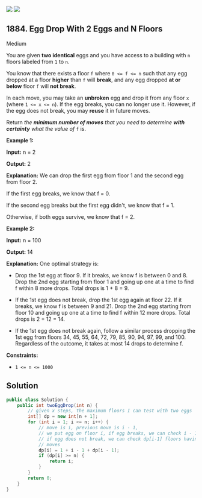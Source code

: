 [![](https://img.shields.io/github/stars/javadev/LeetCode-in-Java?label=Stars&style=flat-square)](https://github.com/javadev/LeetCode-in-Java)
[![](https://img.shields.io/github/forks/javadev/LeetCode-in-Java?label=Fork%20me%20on%20GitHub%20&style=flat-square)](https://github.com/javadev/LeetCode-in-Java/fork)

## 1884\. Egg Drop With 2 Eggs and N Floors

Medium

You are given **two identical** eggs and you have access to a building with `n` floors labeled from `1` to `n`.

You know that there exists a floor `f` where `0 <= f <= n` such that any egg dropped at a floor **higher** than `f` will **break**, and any egg dropped **at or below** floor `f` will **not break**.

In each move, you may take an **unbroken** egg and drop it from any floor `x` (where `1 <= x <= n`). If the egg breaks, you can no longer use it. However, if the egg does not break, you may **reuse** it in future moves.

Return _the **minimum number of moves** that you need to determine **with certainty** what the value of_ `f` is.

**Example 1:**

**Input:** n = 2

**Output:** 2

**Explanation:** We can drop the first egg from floor 1 and the second egg from floor 2.

If the first egg breaks, we know that f = 0.

If the second egg breaks but the first egg didn't, we know that f = 1.

Otherwise, if both eggs survive, we know that f = 2. 

**Example 2:**

**Input:** n = 100

**Output:** 14

**Explanation:** One optimal strategy is:

- Drop the 1st egg at floor 9. If it breaks, we know f is between 0 and 8. Drop the 2nd egg starting from floor 1 and going up one at a time to find f within 8 more drops. Total drops is 1 + 8 = 9.

- If the 1st egg does not break, drop the 1st egg again at floor 22. If it breaks, we know f is between 9 and 21. Drop the 2nd egg starting from floor 10 and going up one at a time to find f within 12 more drops. Total drops is 2 + 12 = 14.

- If the 1st egg does not break again, follow a similar process dropping the 1st egg from floors 34, 45, 55, 64, 72, 79, 85, 90, 94, 97, 99, and 100. Regardless of the outcome, it takes at most 14 drops to determine f. 

**Constraints:**

*   `1 <= n <= 1000`

## Solution

```java
public class Solution {
    public int twoEggDrop(int n) {
        // given x steps, the maximum floors I can test with two eggs
        int[] dp = new int[n + 1];
        for (int i = 1; i <= n; i++) {
            // move is i, previous move is i - 1,
            // we put egg on floor i, if egg breaks, we can check i - 1 floors with i - 1 moves
            // if egg does not break, we can check dp[i-1] floors having two eggs to with i - 1
            // moves
            dp[i] = 1 + i - 1 + dp[i - 1];
            if (dp[i] >= n) {
                return i;
            }
        }
        return 0;
    }
}
```